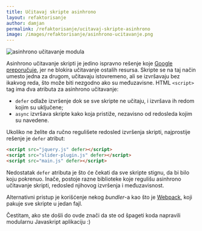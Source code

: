 ```yaml
---
title: Učitavaj skripte asinhrono
layout: refaktorisanje
author: damjan
permalink: /refaktorisanje/ucitavaj-skripte-asinhrono
image: /images/refaktorisanje/asinhrono-ucitavanje.png
---
```


![asinhrono učitavanje modula]({{page.image}} 'Razlika između blokirajućeg i asinhronog učitavanja')

Asinhrono učitavanje skripti je jedino ispravno rešenje koje [Google preporučuje](https://developers.google.com/speed/docs/insights/BlockingJS), jer ne blokira učitavanje ostalih resursa. Skripte se na taj način umesto jedna za drugom, učitavaju istovremeno, ali se izvršavaju bez ikakvog reda, što može biti nezgodno ako su međuzavisne. HTML `<script>` tag ima dva atributa za asinhrono učitavanje:
- `defer` odlaže izvršenje dok se sve skripte ne učitaju, i izvršava ih redom kojim su uključene;
- `async` izvršava skripte kako koja pristiže, nezavisno od redosleda kojim su navedene.

Ukoliko ne želite da ručno regulišete redosled izvršenja skripti, najprostije rešenje je `defer` atribut:

```html
<script src="jquery.js" defer></script>
<script src="slider-plugin.js" defer></script>
<script src="main.js" defer></script>
```

Nedostatak `defer` atributa je što će čekati da sve skripte stignu, da bi bilo koju pokrenuo. Inače, postoje razne biblioteke koje regulišu asinhrono učitavanje skripti, redosled njihovog izvršenja i međuzavisnost.

Alternativni pristup je korišćenje nekog *bundler*-a kao što je [Webpack](https://webpack.js.org/), koji pakuje sve skripte u jedan fajl.

Čestitam, ako ste došli do ovde znači da ste od špageti koda napravili modularnu Javaskript aplikaciju :)

